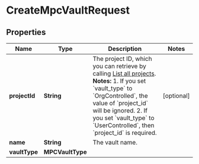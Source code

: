 

# CreateMpcVaultRequest


## Properties

| Name | Type | Description | Notes |
|------------ | ------------- | ------------- | -------------|
|**projectId** | **String** | The project ID, which you can retrieve by calling [List all projects](https://www.cobo.com/developers/v2/api-references/wallets--mpc-wallets/list-all-projects).  **Notes:** 1. If you set &#x60;vault_type&#x60; to &#x60;OrgControlled&#x60;, the value of &#x60;project_id&#x60; will be ignored. 2. If you set &#x60;vault_type&#x60; to &#x60;UserControlled&#x60;, then &#x60;project_id&#x60; is required.  |  [optional] |
|**name** | **String** | The vault name. |  |
|**vaultType** | **MPCVaultType** |  |  |



